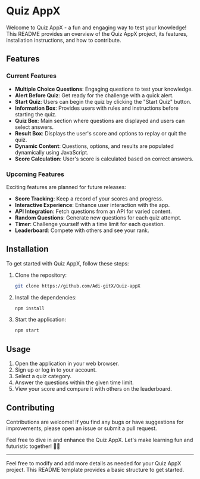 # Quiz AppX

Welcome to Quiz AppX - a fun and engaging way to test your knowledge! This README provides an overview of the Quiz AppX project, its features, installation instructions, and how to contribute.

## Features

### Current Features
- **Multiple Choice Questions**: Engaging questions to test your knowledge.
- **Alert Before Quiz**: Get ready for the challenge with a quick alert.
- **Start Quiz**: Users can begin the quiz by clicking the "Start Quiz" button.
- **Information Box**: Provides users with rules and instructions before starting the quiz.
- **Quiz Box**: Main section where questions are displayed and users can select answers.
- **Result Box**: Displays the user's score and options to replay or quit the quiz.
- **Dynamic Content**: Questions, options, and results are populated dynamically using JavaScript.
- **Score Calculation**: User's score is calculated based on correct answers.

### Upcoming Features
Exciting features are planned for future releases:
- **Score Tracking**: Keep a record of your scores and progress.
- **Interactive Experience**: Enhance user interaction with the app.
- **API Integration**: Fetch questions from an API for varied content.
- **Random Questions**: Generate new questions for each quiz attempt.
- **Timer**: Challenge yourself with a time limit for each question.
- **Leaderboard**: Compete with others and see your rank.

## Installation

To get started with Quiz AppX, follow these steps:

1. Clone the repository:
   ```bash
   git clone https://github.com/Adi-gitX/Quiz-appX
   ```
2. Install the dependencies:
   ```bash
   npm install
   ```
3. Start the application:
   ```bash
   npm start
   ```

## Usage

1. Open the application in your web browser.
2. Sign up or log in to your account.
3. Select a quiz category.
4. Answer the questions within the given time limit.
5. View your score and compare it with others on the leaderboard.

## Contributing

Contributions are welcome! If you find any bugs or have suggestions for improvements, please open an issue or submit a pull request.

Feel free to dive in and enhance the Quiz AppX. Let's make learning fun and futuristic together! 🚀✨

---

Feel free to modify and add more details as needed for your Quiz AppX project. This README template provides a basic structure to get started.
